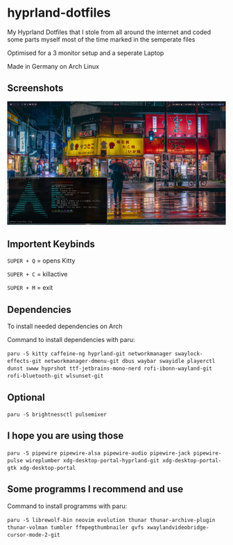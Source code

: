 # hyprland-dotfiles
My Hyprland Dotfiles that I stole from all around the internet and coded some parts myself most of the time marked in the semperate files

Optimised for a 3 monitor setup and a seperate Laptop

Made in Germany on Arch Linux

## Screenshots
![Preview](preview.png)

## Importent Keybinds
```SUPER + Q``` = opens Kitty

```SUPER + C``` = killactive

```SUPER + M``` = exit


## Dependencies
To install needed dependencies on Arch

Command to install dependencies with paru:

```paru -S kitty caffeine-ng hyprland-git networkmanager swaylock-effects-git networkmanager-dmenu-git dbus waybar swayidle playerctl dunst swww hyprshot ttf-jetbrains-mono-nerd rofi-ibonn-wayland-git rofi-bluetooth-git wlsunset-git```

## Optional 
```paru -S brightnessctl pulsemixer```

## I hope you are using those
```paru -S pipewire pipewire-alsa pipewire-audio pipewire-jack pipewire-pulse wireplumber xdg-desktop-portal-hyprland-git xdg-desktop-portal-gtk xdg-desktop-portal```

## Some programms I recommend and use

Command to install programms with paru:

```paru -S librewolf-bin neovim evolution thunar thunar-archive-plugin thunar-volman tumbler ffmpegthumbnailer gvfs xwaylandvideobridge-cursor-mode-2-git```
